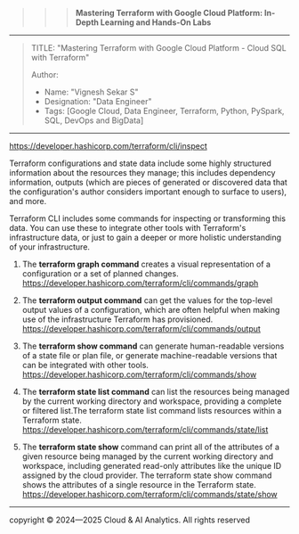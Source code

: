 >>> **Mastering Terraform with Google Cloud Platform: In-Depth Learning and Hands-On Labs** 
------------------------------------------------------------------------------------------------------------------------------------------------------------------------

> TITLE: "Mastering Terraform with Google Cloud Platform  - Cloud SQL with Terraform"
> 
> Author:
  >- Name: "Vignesh Sekar S"
  >- Designation: "Data Engineer"
  >- Tags: [Google Cloud, Data Engineer, Terraform, Python, PySpark, SQL, DevOps and BigData]

-----------------------------------------------------------------------------------------------------------------------------------------------------------------------
https://developer.hashicorp.com/terraform/cli/inspect


Terraform configurations and state data include some highly structured information about the resources they manage; this includes dependency information, outputs (which are pieces of generated or discovered data that the configuration's author considers important enough to surface to users), and more.

Terraform CLI includes some commands for inspecting or transforming this data. You can use these to integrate other tools with Terraform's infrastructure data, or just to gain a deeper or more holistic understanding of your infrastructure.

1. The **terraform graph command** creates a visual representation of a configuration or a set of planned changes.
https://developer.hashicorp.com/terraform/cli/commands/graph 

2. The **terraform output command** can get the values for the top-level output values of a configuration, which are often helpful when making use of the infrastructure Terraform has provisioned.
https://developer.hashicorp.com/terraform/cli/commands/output

3. The **terraform show command** can generate human-readable versions of a state file or plan file, or generate machine-readable versions that can be integrated with other tools.
https://developer.hashicorp.com/terraform/cli/commands/show 

4. The **terraform state list command** can list the resources being managed by the current working directory and workspace, providing a complete or filtered list.The terraform state list command lists resources within a Terraform state.
https://developer.hashicorp.com/terraform/cli/commands/state/list


5. The **terraform state show** command can print all of the attributes of a given resource being managed by the current working directory and workspace, including generated read-only attributes like the unique ID assigned by the cloud provider.
The terraform state show command shows the attributes of a single resource in the Terraform state.
https://developer.hashicorp.com/terraform/cli/commands/state/show 


-----------------------------------------------------------------------------------------------------------------------------------------------------------------

  <div class="footer">
              copyright © 2024—2025 Cloud & AI Analytics. 
                                      All rights reserved
          </div>